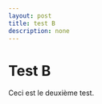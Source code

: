 ```yaml
---
layout: post
title: test B
description: none
---
```


# Test B

Ceci est le deuxième test.

